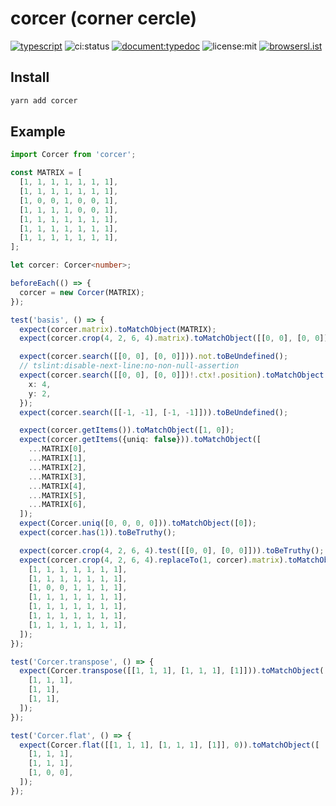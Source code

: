# corcer (corner cercle)

[![typescript](https://badgen.net/badge//typescript/0376c6?icon=npm)](https://www.typescriptlang.org/)
![ci:status](https://badgen.net/circleci/github/nju33/corcer)
[![document:typedoc](https://badgen.net/badge/document/typedoc/9602ff)](https://docs--corcer.netlify.com/)
![license:mit](https://badgen.net/github/license/micromatch/micromatch)
[![browsersl.ist](https://badgen.net/badge/browserslist/chrome,edge/ffd539?list=1)](https://browserl.ist/?q=last+1+chrome+version%2C+last+1+edge+version)

## Install

```sh
yarn add corcer
```

## Example

```ts
import Corcer from 'corcer';

const MATRIX = [
  [1, 1, 1, 1, 1, 1, 1],
  [1, 1, 1, 1, 1, 1, 1],
  [1, 0, 0, 1, 0, 0, 1],
  [1, 1, 1, 1, 0, 0, 1],
  [1, 1, 1, 1, 1, 1, 1],
  [1, 1, 1, 1, 1, 1, 1],
  [1, 1, 1, 1, 1, 1, 1],
];

let corcer: Corcer<number>;

beforeEach(() => {
  corcer = new Corcer(MATRIX);
});

test('basis', () => {
  expect(corcer.matrix).toMatchObject(MATRIX);
  expect(corcer.crop(4, 2, 6, 4).matrix).toMatchObject([[0, 0], [0, 0]]);

  expect(corcer.search([[0, 0], [0, 0]])).not.toBeUndefined();
  // tslint:disable-next-line:no-non-null-assertion
  expect(corcer.search([[0, 0], [0, 0]])!.ctx!.position).toMatchObject({
    x: 4,
    y: 2,
  });
  expect(corcer.search([[-1, -1], [-1, -1]])).toBeUndefined();

  expect(corcer.getItems()).toMatchObject([1, 0]);
  expect(corcer.getItems({uniq: false})).toMatchObject([
    ...MATRIX[0],
    ...MATRIX[1],
    ...MATRIX[2],
    ...MATRIX[3],
    ...MATRIX[4],
    ...MATRIX[5],
    ...MATRIX[6],
  ]);
  expect(Corcer.uniq([0, 0, 0, 0])).toMatchObject([0]);
  expect(corcer.has(1)).toBeTruthy();

  expect(corcer.crop(4, 2, 6, 4).test([[0, 0], [0, 0]])).toBeTruthy();
  expect(corcer.crop(4, 2, 6, 4).replaceTo(1, corcer).matrix).toMatchObject([
    [1, 1, 1, 1, 1, 1, 1],
    [1, 1, 1, 1, 1, 1, 1],
    [1, 0, 0, 1, 1, 1, 1],
    [1, 1, 1, 1, 1, 1, 1],
    [1, 1, 1, 1, 1, 1, 1],
    [1, 1, 1, 1, 1, 1, 1],
    [1, 1, 1, 1, 1, 1, 1],
  ]);
});

test('Corcer.transpose', () => {
  expect(Corcer.transpose([[1, 1, 1], [1, 1, 1], [1]])).toMatchObject([
    [1, 1, 1],
    [1, 1],
    [1, 1],
  ]);
});

test('Corcer.flat', () => {
  expect(Corcer.flat([[1, 1, 1], [1, 1, 1], [1]], 0)).toMatchObject([
    [1, 1, 1],
    [1, 1, 1],
    [1, 0, 0],
  ]);
});
```
